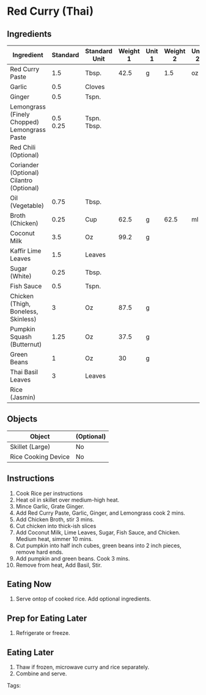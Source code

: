 # Red Curry (Thai)

## Ingredients

| Ingredient                                        | Standard  | Standard Unit    | Weight 1 | Unit 1 | Weight 2 | Unit 2 |
| ------------------------------------------------- | --------- | ---------------- | -------- | ------ | -------- | ------ |
| Red Curry Paste                                   | 1.5       | Tbsp.            | 42.5     | g      | 1.5      | oz     |
| Garlic                                            | 0.5       | Cloves           |          |        |          |        |
| Ginger                                            | 0.5       | Tspn.            |          |        |          |        |
| Lemongrass (Finely Chopped)<br />Lemongrass Paste | 0.5 <br />0.25 | Tspn.<br />Tbsp. |          |        |          |        |
| Red Chili (Optional)                              |           |                  |          |        |          |        |
| Coriander (Optional)<br />Cilantro (Optional)     |           |                  |          |        |          |        |
| Oil (Vegetable)                                   | 0.75      | Tbsp.            |          |        |          |        |
| Broth (Chicken)                                   | 0.25      | Cup              | 62.5     | g      | 62.5     | ml     |
| Coconut Milk                                      | 3.5       | Oz               | 99.2     | g      |          |        |
| Kaffir Lime Leaves                                | 1.5       | Leaves           |          |        |          |        |
| Sugar (White)                                     | 0.25      | Tbsp.            |          |        |          |        |
| Fish Sauce                                        | 0.5       | Tspn.            |          |        |          |        |
| Chicken (Thigh, Boneless, Skinless)               | 3         | Oz               | 87.5     | g      |          |        |
| Pumpkin<br />Squash (Butternut)                   | 1.25      | Oz               | 37.5     | g      |          |        |
| Green Beans                                       | 1         | Oz               | 30       | g      |          |        |
| Thai Basil Leaves                                 | 3         | Leaves           |          |        |          |        |
| Rice (Jasmin)                                     |           |                  |          |        |          |        |

## Objects

| Object              | (Optional) |
| ------------------- | ---------- |
| Skillet (Large)     | No         |
| Rice Cooking Device | No         |

## Instructions

1. Cook Rice per instructions
2. Heat oil in skillet over medium-high heat.
3. Mince Garlic, Grate Ginger.
4. Add Red Curry Paste, Garlic, Ginger, and Lemongrass cook 2 mins.
5. Add Chicken Broth, stir 3 mins.
6. Cut chicken into thick-ish slices
7. Add Coconut Milk, Lime Leaves, Sugar, Fish Sauce, and Chicken. Medium heat, simmer 10 mins.
8. Cut pumpkin into half inch cubes, green beans into 2 inch pieces, remove hard ends.
9. Add pumpkin and green beans. Cook 3 mins.
10. Remove from heat, Add Basil, Stir.

## Eating Now

1. Serve ontop of cooked rice. Add optional ingredients.

## Prep for Eating Later

1. Refrigerate or freeze.

## Eating Later

1. Thaw if frozen, microwave curry and rice separately.
2. Combine and serve.

Tags: 
